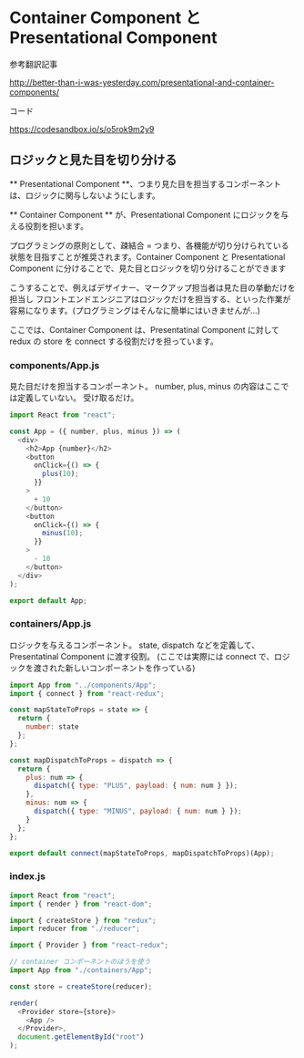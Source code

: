# Container Component と Presentational Component

参考翻訳記事

http://better-than-i-was-yesterday.com/presentational-and-container-components/

コード

https://codesandbox.io/s/o5rok9m2y9

## ロジックと見た目を切り分ける

** Presentational Component **、つまり見た目を担当するコンポーネントは、ロジックに関与しないようにします。

** Container Component ** が、Presentational Component にロジックを与える役割を担います。

プログラミングの原則として、疎結合 = つまり、各機能が切り分けられている状態を目指すことが推奨されます。Container Component と Presentational Component に分けることで、見た目とロジックを切り分けることができます

こうすることで、例えばデザイナー、マークアップ担当者は見た目の挙動だけを担当し
フロントエンドエンジニアはロジックだけを担当する、といった作業が容易になります。(プログラミングはそんなに簡単にはいきませんが…)

ここでは、Container Component は、Presentatinal Component に対して redux の store を connect する役割だけを担っています。

### components/App.js

見た目だけを担当するコンポーネント。
number, plus, minus の内容はここでは定義していない。
受け取るだけ。

```js
import React from "react";

const App = ({ number, plus, minus }) => (
  <div>
    <h2>App {number}</h2>
    <button
      onClick={() => {
        plus(10);
      }}
    >
      + 10
    </button>
    <button
      onClick={() => {
        minus(10);
      }}
    >
      - 10
    </button>
  </div>
);

export default App;

```

### containers/App.js

ロジックを与えるコンポーネント。
state, dispatch などを定義して、Presentatinal Component に渡す役割。
(ここでは実際には connect で、ロジックを渡された新しいコンポーネントを作っている)

```js
import App from "../components/App";
import { connect } from "react-redux";

const mapStateToProps = state => {
  return {
    number: state
  };
};

const mapDispatchToProps = dispatch => {
  return {
    plus: num => {
      dispatch({ type: "PLUS", payload: { num: num } });
    },
    minus: num => {
      dispatch({ type: "MINUS", payload: { num: num } });
    }
  };
};

export default connect(mapStateToProps, mapDispatchToProps)(App);

```

### index.js

```js
import React from "react";
import { render } from "react-dom";

import { createStore } from "redux";
import reducer from "./reducer";

import { Provider } from "react-redux";

// container コンポーネントのほうを使う
import App from "./containers/App";

const store = createStore(reducer);

render(
  <Provider store={store}>
    <App />
  </Provider>,
  document.getElementById("root")
);

```
